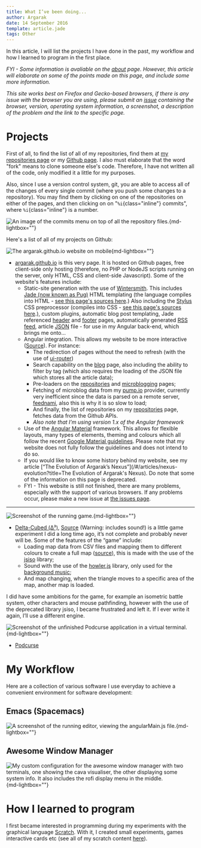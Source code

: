 ```yaml
---
title: What I’ve been doing...
author: Argarak
date: 14 September 2016
template: article.jade
tags: Other
---
```


In this article, I will list the projects I have done in the past, my workflow and how I learned to program in the first place.

<span class="more"></span>

*FYI - Some information is avaliable on the [about](/#/about) page. However, this article will elaborate on some of the points made on this page, and include some more information.*

*This site works best on Firefox and Gecko-based browsers, if there is any issue with the browser you are using, please submit an [issue](https://github.com/argarak/argarak.github.io/issues) containing the browser, version, operating system information, a screenshot, a description of the problem and the link to the specific page.*

# Projects

First of all, to find the list of all of my repositories, find them at [my repositories page](/#/programs) or my [Github page](https://github.com/argarak?tab=repositories).
I also must elaborate that the word "fork" means to clone someone else's code. Therefore, I have not written all of the code, only modified it a little for my purposes.

Also, since I use a version control system, git, you are able to access all of the changes of every single commit (where you push some changes to a repository). You may find them by clicking on one of the repositories on either of the pages, and then clicking on on "`%i`{class="inline"} commits", where `%i`{class="inline"} is a number. 

![An image of the commits menu on top of all the repository files.](commits.png){md-lightbox=""}

Here's a list of all of my projects on Github:

![The argarak.github.io website on mobile](nexus.png){md-lightbox=""}

* [argarak.github.io](https://github.com/argarak/argarak.github.io) is this very page. It is hosted on Github pages, free client-side only hosting (therefore, no PHP or NodeJS scripts running on the server, only HTML, CSS and client-side Javascript). Some of the website's features include:
    * Static-site generation with the use of [Wintersmith](http://wintersmith.io/). This includes [Jade (now known as Pug)](https://pugjs.org/api/getting-started.html) HTML templating (the language compiles into HTML - [see this page's sources here](https://github.com/argarak/argarak.github.io/tree/dev/templates).) Also including the [Stylus](http://stylus-lang.com/) CSS preprocessor (compiles into CSS - [see this page's sources here](https://github.com/argarak/argarak.github.io/blob/dev/contents/css/main.styl).), custom plugins, automatic blog post templating, Jade referenced [header](https://github.com/argarak/argarak.github.io/blob/dev/templates/header.jade) and [footer](https://github.com/argarak/argarak.github.io/blob/dev/templates/footer.jade) pages, automatically generated [RSS](http://www.whatisrss.com/) [feed](/feed.xml), article [JSON](http://json.org/) file - for use in my Angular back-end, which brings me onto...
    * Angular integration. This allows my website to be more interactive ([Source](https://github.com/argarak/argarak.github.io/blob/dev/contents/js/angularMain.js)). For instance:
        * The redirection of pages without the need to refresh (with the use of [ui-router](https://github.com/angular-ui/ui-router))
        * Search capability on the [blog](/#/blog) page, also including the ability to filter by tag (which also requires the loading of the JSON file which stores all the article data);
        * Pre-loaders on the [repositories](/#/programs) and [microblogging](/#/microblog) pages;
        * Fetching of microblog data from my [pump.io](http://pump.io) provider, currently very inefficient since the data is parsed on a remote server, [feednami](https://sekando.com/docs/feednami), also this is why it is so slow to load;
        * And finally, the list of repositories on my [repositories](/#/programs) page, fetches data from the Github APIs.
        * *Also note that I’m using version 1.x of the Angular framework*
    * Use of the [Angular Material](https://material.angularjs.org/latest/) framework. This allows for flexible layouts, many types of elements, theming and colours which all follow the recent [Google Material guidelines](https://material.google.com/). Please note that my website does not fully follow the guidelines and does not intend to do so.
    * If you would like to know some history behind my website, see my article [“The Evolution of Argarak’s Nexus”](/#/articles/nexus-evolution?title=The Evolution of Argarak's Nexus). Do note that some of the information on this page is deprecated.
    * FYI - This website is still not finished, there are many problems, especially with the support of various browsers. If any problems occur, please make a new issue at [the issues page](https://github.com/argarak/argarak.github.io/issues).

<hr>

![Screenshot of the running game.](delta.png){md-lightbox=""}

* [Delta-Cubed (Δ³)](http://argarak.github.io/delta-cubed/), [Source](https://github.com/argarak/delta-cubed) (Warning: includes sound!) is a little game experiment I did a long time ago, it’s not complete and probably never will be. Some of the features of the “game” include:
    * Loading map data from CSV files and mapping them to different colours to create a full map ([source](https://github.com/argarak/delta-cubed/blob/master/libraries/loadMap.js)), this is made with the use of the [jsiso](http://jsiso.com/) library;
    * Sound with the use of the [howler.js](https://howlerjs.com/) library, only used for the [background music](https://github.com/argarak/delta-cubed/tree/master/music);
    * And map changing, when the triangle moves to a specific area of the map, another map is loaded.

I did have some ambitions for the game, for example an isometric battle system, other characters and mouse pathfinding, however with the use of the deprecated library jsiso, I became frustrated and left it. If I ever write it again, I’ll use a different engine.

![Screenshot of the unfinished Podcurse application in a virtual terminal.](podcurse.png){md-lightbox=""}

* [Podcurse](https://github.com/argarak/podcurse)

# My Workflow

Here are a collection of various software I use everyday to achieve a convenient environment for software development:

## Emacs (Spacemacs)

![A screenshot of the running editor, viewing the angularMain.js file.](emacs.png){md-lightbox=""}

## Awesome Window Manager

![My custom configuration for the awesome window manager with two terminals, one showing the cava visualiser, the other displaying some system info. It also includes the rofi display menu in the middle. ](wm.png){md-lightbox=""}

# How I learned to program

I first became interested in programming during my experiments with the graphical language [Scratch](https://scratch.mit.edu/). With it, I created small experiments, games interactive cards etc (see all of my scratch content [here](https://scratch.mit.edu/users/SnakeVenomous/)). 
